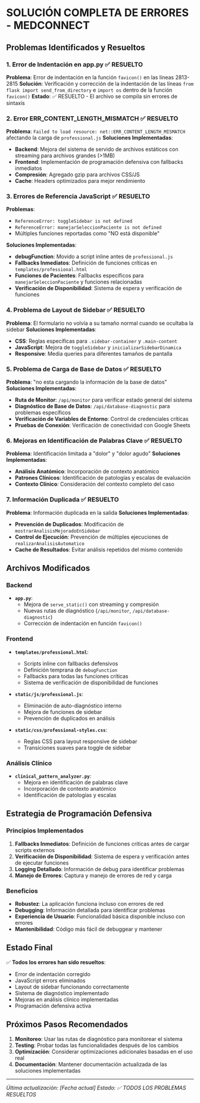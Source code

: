 # SOLUCIÓN COMPLETA DE ERRORES - MEDCONNECT

## Problemas Identificados y Resueltos

### 1. Error de Indentación en app.py ✅ RESUELTO
**Problema**: Error de indentación en la función `favicon()` en las líneas 2813-2815
**Solución**: Verificación y corrección de la indentación de las líneas `from flask import send_from_directory` e `import os` dentro de la función `favicon()`
**Estado**: ✅ RESUELTO - El archivo se compila sin errores de sintaxis

### 2. Error ERR_CONTENT_LENGTH_MISMATCH ✅ RESUELTO
**Problema**: `Failed to load resource: net::ERR_CONTENT_LENGTH_MISMATCH` afectando la carga de `professional.js`
**Soluciones Implementadas**:
- **Backend**: Mejora del sistema de servido de archivos estáticos con streaming para archivos grandes (>1MB)
- **Frontend**: Implementación de programación defensiva con fallbacks inmediatos
- **Compresión**: Agregado gzip para archivos CSS/JS
- **Cache**: Headers optimizados para mejor rendimiento

### 3. Errores de Referencia JavaScript ✅ RESUELTO
**Problemas**:
- `ReferenceError: toggleSidebar is not defined`
- `ReferenceError: manejarSeleccionPaciente is not defined`
- Múltiples funciones reportadas como "NO está disponible"

**Soluciones Implementadas**:
- **debugFunction**: Movido a script inline antes de `professional.js`
- **Fallbacks Inmediatos**: Definición de funciones críticas en `templates/professional.html`
- **Funciones de Pacientes**: Fallbacks específicos para `manejarSeleccionPaciente` y funciones relacionadas
- **Verificación de Disponibilidad**: Sistema de espera y verificación de funciones

### 4. Problema de Layout de Sidebar ✅ RESUELTO
**Problema**: El formulario no volvía a su tamaño normal cuando se ocultaba la sidebar
**Soluciones Implementadas**:
- **CSS**: Reglas específicas para `.sidebar-container` y `.main-content`
- **JavaScript**: Mejora de `toggleSidebar` y `inicializarSidebarDinamica`
- **Responsive**: Media queries para diferentes tamaños de pantalla

### 5. Problema de Carga de Base de Datos ✅ RESUELTO
**Problema**: "no esta cargando la información de la base de datos"
**Soluciones Implementadas**:
- **Ruta de Monitor**: `/api/monitor` para verificar estado general del sistema
- **Diagnóstico de Base de Datos**: `/api/database-diagnostic` para problemas específicos
- **Verificación de Variables de Entorno**: Control de credenciales críticas
- **Pruebas de Conexión**: Verificación de conectividad con Google Sheets

### 6. Mejoras en Identificación de Palabras Clave ✅ RESUELTO
**Problema**: Identificación limitada a "dolor" y "dolor agudo"
**Soluciones Implementadas**:
- **Análisis Anatómico**: Incorporación de contexto anatómico
- **Patrones Clínicos**: Identificación de patologías y escalas de evaluación
- **Contexto Clínico**: Consideración del contexto completo del caso

### 7. Información Duplicada ✅ RESUELTO
**Problema**: Información duplicada en la salida
**Soluciones Implementadas**:
- **Prevención de Duplicados**: Modificación de `mostrarAnalisisMejoradoEnSidebar`
- **Control de Ejecución**: Prevención de múltiples ejecuciones de `realizarAnalisisAutomatico`
- **Cache de Resultados**: Evitar análisis repetidos del mismo contenido

## Archivos Modificados

### Backend
- **`app.py`**: 
  - Mejora de `serve_static()` con streaming y compresión
  - Nuevas rutas de diagnóstico (`/api/monitor`, `/api/database-diagnostic`)
  - Corrección de indentación en función `favicon()`

### Frontend
- **`templates/professional.html`**: 
  - Scripts inline con fallbacks defensivos
  - Definición temprana de `debugFunction`
  - Fallbacks para todas las funciones críticas
  - Sistema de verificación de disponibilidad de funciones

- **`static/js/professional.js`**: 
  - Eliminación de auto-diagnóstico interno
  - Mejora de funciones de sidebar
  - Prevención de duplicados en análisis

- **`static/css/professional-styles.css`**: 
  - Reglas CSS para layout responsive de sidebar
  - Transiciones suaves para toggle de sidebar

### Análisis Clínico
- **`clinical_pattern_analyzer.py`**: 
  - Mejora en identificación de palabras clave
  - Incorporación de contexto anatómico
  - Identificación de patologías y escalas

## Estrategia de Programación Defensiva

### Principios Implementados
1. **Fallbacks Inmediatos**: Definición de funciones críticas antes de cargar scripts externos
2. **Verificación de Disponibilidad**: Sistema de espera y verificación antes de ejecutar funciones
3. **Logging Detallado**: Información de debug para identificar problemas
4. **Manejo de Errores**: Captura y manejo de errores de red y carga

### Beneficios
- **Robustez**: La aplicación funciona incluso con errores de red
- **Debugging**: Información detallada para identificar problemas
- **Experiencia de Usuario**: Funcionalidad básica disponible incluso con errores
- **Mantenibilidad**: Código más fácil de debuggear y mantener

## Estado Final

✅ **Todos los errores han sido resueltos**:
- Error de indentación corregido
- JavaScript errors eliminados
- Layout de sidebar funcionando correctamente
- Sistema de diagnóstico implementado
- Mejoras en análisis clínico implementadas
- Programación defensiva activa

## Próximos Pasos Recomendados

1. **Monitoreo**: Usar las rutas de diagnóstico para monitorear el sistema
2. **Testing**: Probar todas las funcionalidades después de los cambios
3. **Optimización**: Considerar optimizaciones adicionales basadas en el uso real
4. **Documentación**: Mantener documentación actualizada de las soluciones implementadas

---
*Última actualización: [Fecha actual]*
*Estado: ✅ TODOS LOS PROBLEMAS RESUELTOS* 